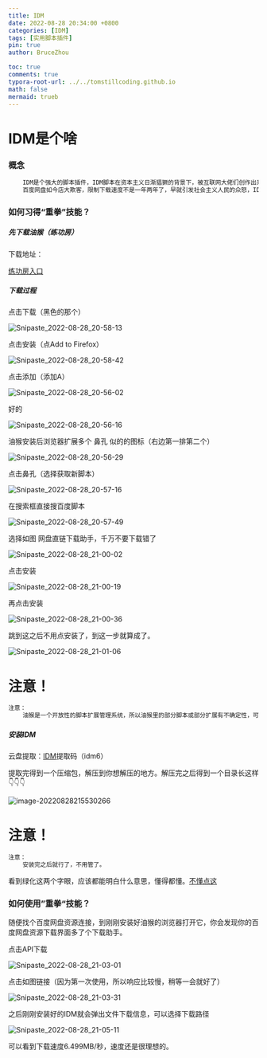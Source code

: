 ```yaml
---
title: IDM
date: 2022-08-28 20:34:00 +0800
categories: [IDM]
tags: [实用脚本插件]
pin: true
author: BruceZhou

toc: true
comments: true
typora-root-url: ../../tomstillcoding.github.io
math: false
mermaid: trueb
---
```


# IDM是个啥

### 概念

~~~java
	IDM是个强大的脚本插件，IDM脚本在资本主义日渐猖獗的背景下，被互联网大佬们创作出来，主要作用于百度网盘的下载限速的问题。
    百度网盘如今店大欺客，限制下载速度不是一年两年了，早就引发社会主义人民的众怒，IDM的问世，就是善良的社会主义人民的"重拳出击"，狠狠的打了丑恶资本主义的一个大逼兜。
~~~

### 如何习得“重拳”技能？

##### 先下载油猴（练功房）

下载地址：

[练功房入口](https://www.tampermonkey.net/)



##### 下载过程

点击下载（黑色的那个）

![Snipaste_2022-08-28_20-58-13](/assets/blog_res/2022-08-28-IDM.assets/Snipaste_2022-08-28_20-58-13.jpg)

点击安装（点Add to Firefox）

![Snipaste_2022-08-28_20-58-42](/assets/blog_res/2022-08-28-IDM.assets/Snipaste_2022-08-28_20-58-42.jpg)

点击添加（添加A）

![Snipaste_2022-08-28_20-56-02](/assets/blog_res/2022-08-28-IDM.assets/Snipaste_2022-08-28_20-56-02.jpg)

好的

![Snipaste_2022-08-28_20-56-16](/assets/blog_res/2022-08-28-IDM.assets/Snipaste_2022-08-28_20-56-16.jpg)

油猴安装后浏览器扩展多个 鼻孔 似的的图标（右边第一排第二个）

![Snipaste_2022-08-28_20-56-29](/assets/blog_res/2022-08-28-IDM.assets/Snipaste_2022-08-28_20-56-29.jpg)

点击鼻孔（选择获取新脚本）

![Snipaste_2022-08-28_20-57-16](/assets/blog_res/2022-08-28-IDM.assets/Snipaste_2022-08-28_20-57-16.jpg)

在搜索框直接搜百度脚本

![Snipaste_2022-08-28_20-57-49](/assets/blog_res/2022-08-28-IDM.assets/Snipaste_2022-08-28_20-57-49.jpg)

选择如图  网盘直链下载助手，千万不要下载错了

![Snipaste_2022-08-28_21-00-02](/assets/blog_res/2022-08-28-IDM.assets/Snipaste_2022-08-28_21-00-02.jpg)

点击安装

![Snipaste_2022-08-28_21-00-19](/assets/blog_res/2022-08-28-IDM.assets/Snipaste_2022-08-28_21-00-19.jpg)

再点击安装

![Snipaste_2022-08-28_21-00-36](/assets/blog_res/2022-08-28-IDM.assets/Snipaste_2022-08-28_21-00-36.jpg)

跳到这之后不用点安装了，到这一步就算成了。

![Snipaste_2022-08-28_21-01-06](/assets/blog_res/2022-08-28-IDM.assets/Snipaste_2022-08-28_21-01-06.jpg)

# 注意！

~~~txt
注意：
	油猴是一个开放性的脚本扩展管理系统，所以油猴里的部分脚本或部分扩展有不确定性，可能含有威胁，不要随意下载使用。
~~~



##### 安装IDM

云盘提取：[IDM](https://pan.baidu.com/s/1QlmeEcFElKswkBgjrOytlQ)提取码（idm6）

提取完得到一个压缩包，解压到你想解压的地方。解压完之后得到一个目录长这样👇👇👇

![image-20220828215530266](/assets/blog_res/2022-08-28-IDM.assets/image-20220828215530266.png)

# 注意！

~~~txt
注意：
	安装完之后就行了，不用管了。
~~~

看到绿化这两个字眼，应该都能明白什么意思，懂得都懂。[不懂点这](https://www.baidu.com/)



### 如何使用”重拳“技能？

随便找个百度网盘资源连接，到刚刚安装好油猴的浏览器打开它，你会发现你的百度网盘资源下载界面多了个下载助手。

点击API下载

![Snipaste_2022-08-28_21-03-01](/assets/blog_res/2022-08-28-IDM.assets/Snipaste_2022-08-28_21-03-01.jpg)

点击如图链接（因为第一次使用，所以响应比较慢，稍等一会就好了）

![Snipaste_2022-08-28_21-03-31](/assets/blog_res/2022-08-28-IDM.assets/Snipaste_2022-08-28_21-03-31.jpg)

之后刚刚安装好的IDM就会弹出文件下载信息，可以选择下载路径

![Snipaste_2022-08-28_21-05-11](/assets/blog_res/2022-08-28-IDM.assets/Snipaste_2022-08-28_21-05-11.jpg)

可以看到下载速度6.499MB/秒，速度还是很理想的。
